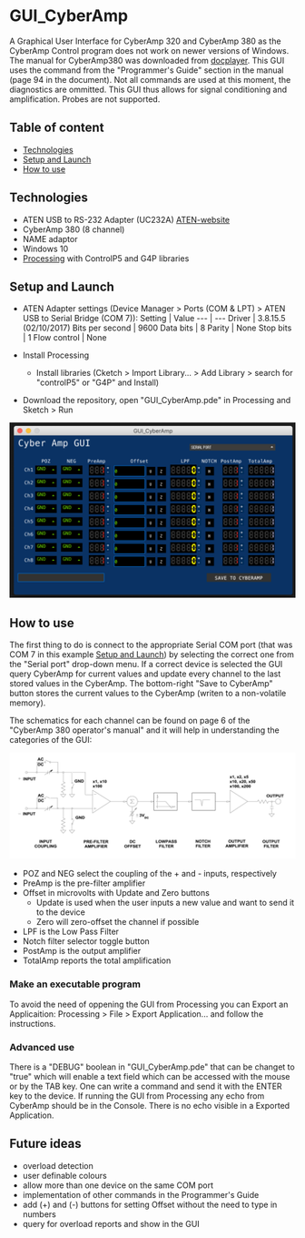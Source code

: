 # GUI_CyberAmp
A Graphical User Interface for CyberAmp 320 and CyberAmp 380 as the CyberAmp Control program does not work on newer versions of Windows. The manual for CyberAmp380 was downloaded from [docplayer].
This GUI uses the command from the "Programmer's Guide" section in the manual (page 94 in the document). Not all commands are used at this moment, the diagnostics are ommitted. This GUI thus allows for signal conditioning and amplification. Probes are not supported.

## Table of content
* [Technologies](#technologies)
* [Setup and Launch](#setup-and-launch)
* [How to use](#how-to-use)

## Technologies
- ATEN USB to RS-232 Adapter (UC232A) [ATEN-website]
- CyberAmp 380 (8 channel)
- NAME adaptor
- Windows 10
- [Processing] with ControlP5 and G4P libraries

## Setup and Launch
- ATEN Adapter settings (Device Manager > Ports (COM & LPT) > ATEN USB to Serial Bridge (COM 7)):
    Setting | Value
    --- | ---
    Driver | 3.8.15.5 (02/10/2017)
    Bits per second | 9600
    Data bits | 8
    Parity | None
    Stop bits | 1
    Flow control | None
    
- Install Processing
    - Install libraries (Cketch > Import Library... > Add Library > search for "controlP5" or "G4P" and Install)
- Download the repository, open "GUI_CyberAmp.pde" in Processing and Sketch > Run

![ScreenshotGUI](GUI_CyberAmp_preConnect.png)

## How to use
The first thing to do is connect to the appropriate Serial COM port (that was COM 7 in this example  [Setup and Launch](#setup-and-launch)) by selecting the correct one from the "Serial port" drop-down menu. If a correct device is selected the GUI query CyberAmp for current values and update every channel to the last stored values in the CyberAmp. The bottom-right "Save to CyberAmp" button stores the current values to the CyberAmp (writen to a non-volatile memory).

The schematics for each channel can be found on page 6 of the "CyberAmp 380 operator's manual" and it will help in understanding the categories of the GUI:

![ScreenshotSIGPROCPATH](SignalProcessingPathway_fromManual.png)

 - POZ and NEG select the coupling of the + and - inputs, respectively
 - PreAmp is the pre-filter amplifier
 - Offset in microvolts with Update and Zero buttons
    - Update is used when the user inputs a new value and want to send it to the device
    - Zero will zero-offset the channel if possible
- LPF is the Low Pass Filter
- Notch filter selector toggle button
- PostAmp is the output amplifier
- TotalAmp reports the total amplification

### Make an executable program
To avoid the need of oppening the GUI from Processing you can Export an Applicaition:
Processing > File > Export Application... and follow the instructions.

### Advanced use
There is a "DEBUG" boolean in "GUI_CyberAmp.pde" that can be changet to "true" which will enable a text field which can be accessed with the mouse or by the TAB key. One can write a command and send it with the ENTER key to the device. If running the GUI from Processing any echo from CyberAmp should be in the Console. There is no echo visible in a Exported Application.

## Future ideas
- overload detection
- user definable colours
- allow more than one device on the same COM port
- implementation of other commands in the Programmer's Guide
- add (+) and (-) buttons for setting Offset without the need to type in numbers
- query for overload reports and show in the GUI

[docplayer]: https://docplayer.fr/155872871-Cyberamp-380-operator-s-manual.html
[ATEN-website]: https://www.aten.com/global/en/products/usb-&-thunderbolt/usb-converters/uc232a/
[Processing]: https://processing.org/

